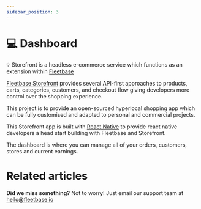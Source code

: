 ```yaml
---
sidebar_position: 3
---
```


# 💻 Dashboard

💡 Storefront is a headless e-commerce service which functions as an extension within [Fleetbase](https://fleetbase.io/)

[Fleetbase Storefront](https://fleetbase.io/products/storefront) provides several API-first approaches to products, carts, categories, customers, and checkout flow giving developers more control over the shopping experience. 

This project is to provide an open-sourced hyperlocal shopping app which can be fully customised and adapted to personal and commercial projects. 

This Storefront app is built with [React Native](https://reactnative.dev/) to provide react native developers a head start building with Fleetbase and Storefront.

The dashboard is where you can manage all of your orders, customers, stores and current earnings. 

# Related articles

**Did we miss something?**
Not to worry! Just email our support team at hello@fleetbase.io